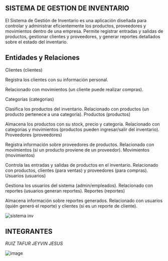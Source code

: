   ## SISTEMA DE GESTION DE INVENTARIO
El Sistema de Gestión de Inventario es una aplicación diseñada para controlar y administrar eficientemente los productos, proveedores y movimientos dentro de una empresa. Permite registrar entradas y salidas de productos, gestionar clientes y proveedores, y generar reportes detallados sobre el estado del inventario.

## Entidades y Relaciones
Clientes (clientes)

Registra los clientes con su información personal.

Relacionado con movimientos (un cliente puede realizar compras).

Categorías (categorias)

Clasifica los productos del inventario.
Relacionado con productos (un producto pertenece a una categoría).
Productos (productos)

Almacena los productos con su stock, precio y categoría.
Relacionado con categorias y movimientos (productos pueden ingresar/salir del inventario).
Proveedores (proveedores)

Registra información sobre proveedores de productos.
Relacionado con movimientos (si un producto proviene de un proveedor).
Movimientos (movimientos)

Controla las entradas y salidas de productos en el inventario.
Relacionado con productos, clientes (para ventas) y proveedores (para compras).
Usuarios (usuarios)

Gestiona los usuarios del sistema (admin/empleados).
Relacionado con reportes (usuarios generan reportes).
Reportes (reportes)

Almacena información sobre reportes generados.
Relacionado con usuarios (quién generó el reporte) y clientes (si es un reporte de cliente).


![sistema inv](https://github.com/user-attachments/assets/74a53c0d-365c-457e-a347-c39b01847571)


 ## INTEGRANTES


*RUIZ TAFUR JEYVIN JESUS*



![image](https://github.com/user-attachments/assets/79437558-9f8b-481c-a8a7-f860da5ece42)


